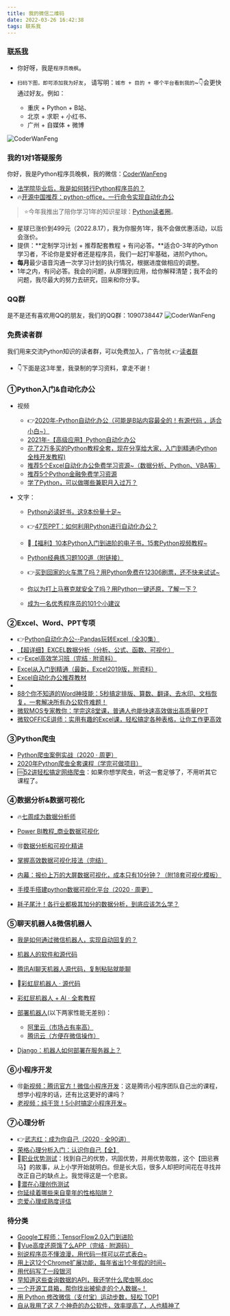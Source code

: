 ```yaml
---
title: 我的微信二维码
date: 2022-03-26 16:42:38
tags: 联系我
---
```



### [联系我](http://python4office.cn/account-display/)

- 你好呀，我是``程序员晚枫``。

- ``扫码下图，即可添加我为好友``，
请写明：``城市 + 目的 + 哪个平台看到我的``~👇会更快通过好友。例如：
    - 重庆 + Python + B站、
    - 北京 + 求职 + 小红书、
    - 广州 + 自媒体 + 微博

![CoderWanFeng](/images/程序员晚枫-个人微信.jpg)

### 我的1对1答疑服务


你好，我是Python程序员晚枫，我的微信：[CoderWanFeng](https://mp.weixin.qq.com/s/5eFJcon_yA0zdqjnxbSR1w)
- [法学院毕业后，我是如何转行Python程序员的？](https://www.bilibili.com/video/BV1Nr4y1B76X?spm_id_from=333.999.0.0)
- 🔥[开源中国推荐：python-office，一行命令实现自动化办公](https://www.bilibili.com/video/BV1pT4y1k7FH)

> ⭐今年我推出了陪你学习1年的知识星球：[Python读者圈](https://mp.weixin.qq.com/s/9hGurnWoFOaNwZKFoK_Vlw)。
- 星球已涨价到499元（2022.8.17），我为你服务1年，我不会做优惠活动，以后会涨价。
- 提供：**定制学习计划 + 推荐配套教程 + 有问必答。**适合0-3年的Python学习者，不论你是爱好者还是程序员，我们一起打牢基础，进阶Python。
- **每月**最少语音沟通一次学习计划的执行情况，根据进度做相应的调整。
- 1年之内，有问必答。我会的问题，从原理到应用，给你解释清楚；我不会的问题，我尽最大的努力去研究，回来和你分享。


### QQ群
是不是还有喜欢用QQ的朋友，我们的QQ群：1090738447
![CoderWanFeng](/images/qq.jpg)


### 免费读者群
我们用来交流Python知识的读者群，可以免费加入，广告勿扰
👉[读者群](http://www.python4office.cn/wechat-group/)


- 👇下面是这3年里，我录制的学习资料，拿走不谢！



### ①Python入门&自动化办公

<!-- more -->


- 视频

  - 👉[2020年-Python自动化办公（可能是B站内容最全的！有源代码 ，适合小白~）](https://www.bilibili.com/video/BV12K411N7nx)
  - [2021年-【高级应用】Python自动化办公](https://www.bilibili.com/video/BV1Ty4y1D7wZ)
  - [花了2万多买的Python教程全套，现在分享给大家，入门到精通(Python全栈开发教程)](https://www.acfun.cn/v/ac20463077)
  - [推荐5个Excel自动化办公免费学习资源~（数据分析、Python、VBA等）](http://mp.weixin.qq.com/s?__biz=MzI2Nzg5MjgyNg==&mid=2247486060&idx=1&sn=d659e07f6f720130e5e58ba43be4cb4d&chksm=eaf6ab59dd81224f148f798639c5995a8ab24620a00869231598ee31249e7f827d3b1055f5e3#rd)
  - [推荐5个Python金融免费学习资源](https://mp.weixin.qq.com/s/x-OgceFo2TuILQMUduCmZw)
  - [学了Python，可以做哪些兼职月入过万？](http://mp.weixin.qq.com/s?__biz=MzI2Nzg5MjgyNg==&mid=2247486237&idx=1&sn=27659d6e6703d3a7a2c229dccba75e0a&chksm=eaf6aa28dd81233ea76c79537912fd334ea21d75dced913b243165eb5e3772b2b04661e91e6f#rd)

- 文字：

  - [Python必读好书，这9本份量十足~](http://mp.weixin.qq.com/s?__biz=MzI2Nzg5MjgyNg==&mid=2247486593&idx=1&sn=b4d9226cb02272ae014561692ff9fd0b&chksm=eaf6adb4dd8124a2af3525fb73e6dc6f7cc85b9c5bd5efce220c5a8f293d1b88352706828b05#rd)

  - 👉[47页PPT：如何利用Python进行自动化办公？](https://mp.weixin.qq.com/s/k4opXSWsgjBGpu8aUVetSw)

  - 🍓[【福利】10本Python入门到进阶的电子书，15套Python视频教程~](https://mp.weixin.qq.com/s/J4zNQ1heLmZyQBGremqbPQ)

  - [Python经典练习题100道（附链接）](https://mp.weixin.qq.com/s/2xJ_OjGNCN15B1WlN6O_GQ)

  - 👉[买到回家的火车票了吗？用Python免费在12306刷票，还不快来试试~](http://mp.weixin.qq.com/s?__biz=MzI2Nzg5MjgyNg==&mid=2247488665&idx=1&sn=e227f4a916cb7149b8a7bad8ff952bb1&chksm=eaf6b5acdd813cbae215fbc5d0c5ad92db762be876c8453667e6f6e224985b35058fff99f79f#rd)

  - [你以为打上马赛克就安全了吗？用Python一键还原，了解一下？](http://mp.weixin.qq.com/s?__biz=MzI2Nzg5MjgyNg==&mid=2247487609&idx=1&sn=3b6adaf948b4480dc0cd76afcd044248&chksm=eaf6b14cdd81385a91d0db36243aae7df096816a376acc9632e1e6483e197ed2b555ca748bde#rd)

  - [成为一名优秀程序员的101个小建议](https://mp.weixin.qq.com/s/FgX-p3pF-_e3e9ZBjM3nEQ)

    

### ②Excel、Word、PPT专项

- 👉[Python自动化办公--Pandas玩转Excel（全30集）](https://www.bilibili.com/video/BV1hk4y1C73S)
- [【超详细】EXCEL数据分析（分析、公式、函数、可视化）](https://www.bilibili.com/video/BV195411t7vN)
- 👉[Excel高效学习班（完结 · 附资料）](https://www.acfun.cn/v/ac21081575)
- [Excel从入门到精通（最新，Excel2019版，附资料）](https://mp.weixin.qq.com/s/a7sV6d-UfIqSYxxgyTr_8A)
- [Excel自动化办公推荐教材](https://gitee.com/zhaofeng092/python_auto_office/blob/master/B%E7%AB%99/%E3%80%90%E8%B6%85%E8%AF%A6%E7%BB%86%E3%80%91EXCEL%E6%95%B0%E6%8D%AE%E5%88%86%E6%9E%90/book.md)
- 
- [88个你不知道的Word神技能：5秒搞定排版、算数、翻译、去水印、文档恢复，一套解决所有办公软件难题！](http://www.urlort.cn/2INdQ9)
- [微软MOS专家教你：学完这8堂课，普通人也能快速高效做出高质量PPT](http://www.urlort.cn/2TcFXb)
- [微软OFFICE讲师：实用有趣的Excel课，轻松搞定各种表格，让你工作更高效](http://www.urlort.cn/2TcG46)



### ③Python爬虫

- [Python爬虫案例实战（2020 · 周更）](https://www.bilibili.com/video/BV15E411P7ey?p=1)
- [2020年Python爬虫全套课程（学完可做项目）](https://www.acfun.cn/v/ac20437401)
- 🆒[52讲轻松搞定网络爬虫](https://mp.weixin.qq.com/s/dUpSxPgTRMGTb5T7-Ya9Ow)：如果你想学爬虫，听这一套足够了，不用听其它课程了。



### ④数据分析&数据可视化

- 🔥[七周成为数据分析师](https://www.acfun.cn/v/ac19843284)

- [Power BI教程_商业数据可视化](https://www.acfun.cn/v/ac19838235)

- 🉑[数据分析和可视化精讲](http://t.cn/A6qlcSCV)

- [掌握高效数据可视化技法（完结）](https://www.acfun.cn/v/ac20848856)

- [内幕：报价上万的大屏数据可视化，成本只有10分钟？（附18套可视化模板）](https://www.bilibili.com/video/BV1Kz4y1r76w)

- [手摸手搭建python数据可视化平台（2020 · 周更）](https://www.bilibili.com/video/BV1zi4y1t7YU)

- [耗子尾汁！各行业都极其加分的数据分析，到底应该怎么学？](http://mp.weixin.qq.com/s?__biz=MzI2Nzg5MjgyNg==&mid=2247486878&idx=1&sn=3515dcfefce834965458906dc9ce2880&chksm=eaf6acabdd8125bdefd77bf34c50b9afa916df9aec0652fe9d87ed78e1230f7d99da4edbddbc#rd)

  

### ⑤聊天机器人&微信机器人

- [我是如何通过微信机器人，实现自动回复的？](https://www.bilibili.com/video/BV1Q64y1Z7TB)
- [机器人的软件和源代码](https://gitee.com/zhaofeng092/python_auto_office/blob/master/%E5%85%B3%E9%94%AE%E8%AF%8D/%E6%9C%BA%E5%99%A8%E4%BA%BA.md)

- [腾讯AI聊天机器人源代码，复制粘贴就能聊](https://mp.weixin.qq.com/s/8ZdQtc2zlkUVG_g8__RlJA)
- 💖[彩虹屁机器人 · 源代码](https://mp.weixin.qq.com/s/KarWOWBxpx2x6V02K2sPHQ)
- [彩虹屁机器人 + AI · 全套教程](http://t.cn/A6qaFUZw)
- [部署机器人](https://mp.weixin.qq.com/s/xT3TSZTPH4O7uDMuJBElgw)(以下两家性能无差别)：
  - [阿里云（市场占有率高）](http://t.cn/A6qV0C42)
  - [腾讯云（方便在微信操作）](https://curl.qcloud.com/HBu2xulk)
- [Django：机器人如何部署在服务器上？](https://www.bilibili.com/video/BV1t54y127y3)



### ⑥小程序开发

- 🉑[新视频：腾讯官方！微信小程序开发](https://mp.weixin.qq.com/s/Zs9KrzSonUfKPU4JFgEFPg)：这是腾讯小程序团队自己出的课程，想学小程序的话，还有比这更好的课吗？
- [老视频：纯干货！5小时搞定小程序开发~](https://www.bilibili.com/video/BV1Vp4y1k71p)



### ⑦心理分析

- 👉[武志红：成为你自己（2020 · 全90讲）](https://www.bilibili.com/video/BV1mi4y1j7DF)
- [荣格心理分析入门：认识你自己【全】](https://www.acfun.cn/v/ac20499334)
- 🏃[职业优势测试](https://mp.weixin.qq.com/s/OKQYnpnnSmUyl33-WVak3g)：找到自己的优势，巩固优势，并用优势取胜，这个【田忌赛马】的故事，从上小学开始就明白。但是长大后，很多人却把时间花在寻找并改正自己的缺点上。我觉得这是一个悲哀。
- 🌟[潜在心理创伤测试](http://www.urlort.cn/2SIUm2)
- [你延续着哪些来自童年的性格陷阱？](http://www.urlort.cn/2SIUK8)
- [恋爱心理成熟度评估](http://www.urlort.cn/2SIV69)



### 待分类

- [Google工程师：TensorFlow2.0入门到进阶](https://www.acfun.cn/v/ac18888954)
- 🔨[Vue高度还原饿了么APP（完结 · 附源码）](https://www.acfun.cn/v/ac21081272)
- [别说程序员不懂浪漫，用代码一样可以花式表白~](https://www.bilibili.com/video/BV1zi4y1V73n)
- [用上这12个Chrome扩展功能，每年省出1个年假的时间~](http://mp.weixin.qq.com/s?__biz=MzI2Nzg5MjgyNg==&mid=2247487179&idx=1&sn=2246bc53f52d738001538d9ffff9a14a&chksm=eaf6affedd8126e85f389c4e9fcd1ba0b6a5f07364ec786bfc7e82c1e8ef4ec003e56484e56f#rd)
- [用代码写了一段银河](https://mp.weixin.qq.com/s/ySzv7ychUjof0lhFjSjS7w)
- [早知道这些查询数据的API，我还学什么爬虫啊.doc](https://mp.weixin.qq.com/s/QFlh0OB-niHupylvTPC24g)
- [一个开源工具箱，帮你找出被偷走的个人数据~！](https://mp.weixin.qq.com/s/szHwiXrC6Xl1gsjEPm6APw)
- [用 Python 修改微信（支付宝）运动步数，轻松 TOP1](https://mp.weixin.qq.com/s/hVR1NDcxc3sh6v6k4g1QZQ)
- [自从我用了这 7 个神奇的办公软件，效率提高了，人也精神了](https://mp.weixin.qq.com/s/SaCpaqbsOp2AU6f7F4MqgA)


